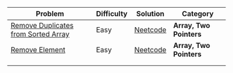 
| Problem                                                                                                               | Difficulty | Solution                                                | Category                |
| --------------------------------------------------------------------------------------------------------------------- | ---------- | ------------------------------------------------------- | ----------------------- |
| [Remove Duplicates from Sorted Array](https://leetcode.com/problems/remove-duplicates-from-sorted-array/description/) | Easy       | [Neetcode](https://www.youtube.com/watch?v=DEJAZBq0FDA) | **Array, Two Pointers** |
| [Remove Element](https://leetcode.com/problems/remove-element/)                                                       | Easy       | [Neetcode](https://www.youtube.com/watch?v=Pcd1ii9P9ZI) | **Array, Two Pointers** |
|                                                                                                                       |            |                                                         |                         |
|                                                                                                                       |            |                                                         |                         |
